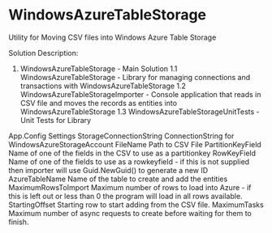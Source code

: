 WindowsAzureTableStorage
========================

Utility for Moving CSV files into Windows Azure Table Storage

Solution Description:

1. 	WindowsAzureTableStorage - Main Solution
1.1 	WindowsAzureTableStorage - Library for managing connections and transactions with WindowsAzureTableStorage
1.2 	WindowsAzureTableStorageImporter - Console application that reads in CSV file and moves the records as entities into WindowsAzureTableStorage
1.3 	WindowsAzureTableStorageUnitTests - Unit Tests for Library

App.Config Settings
StorageConnectionString		ConnectionString for WindowsAzureStorageAccount
FileName 			Path to CSV File
PartitionKeyField		Name of one of the fields in the CSV to use as a partitionkey
RowKeyField			Name of one of the fields to use as a rowkeyfield - if this is not supplied then importer will use Guid.NewGuid() to generate a new ID
AzureTableName			Name of the table to create and add the entities
MaximumRowsToImport		Maximum number of rows to load into Azure - if this is left out or less than 0 the program will load in all rows available.
StartingOffset			Starting row to start adding from the CSV file.
MaximumTasks			Maximum number of async requests to create before waiting for them to finish.